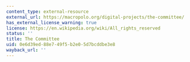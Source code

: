 ```yaml
---
content_type: external-resource
external_url: https://macropolo.org/digital-projects/the-committee/
has_external_license_warning: true
license: https://en.wikipedia.org/wiki/All_rights_reserved
status: ''
title: The Committee
uid: 0e6d39ed-88e7-49f5-b2e0-5d7bcddbe3e8
wayback_url: ''
---
```

